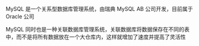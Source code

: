 

MySQL 是一个关系型数据库管理系统，由瑞典 MySQL AB 公司开发，目前属于 Oracle 公司

MySQL 同时也是一种关联数据库管理系统，关联数据库将数据保存在不同的表中，而不是将所有数据放在一个大仓库内，这样就增加了速度并提高了灵活性




